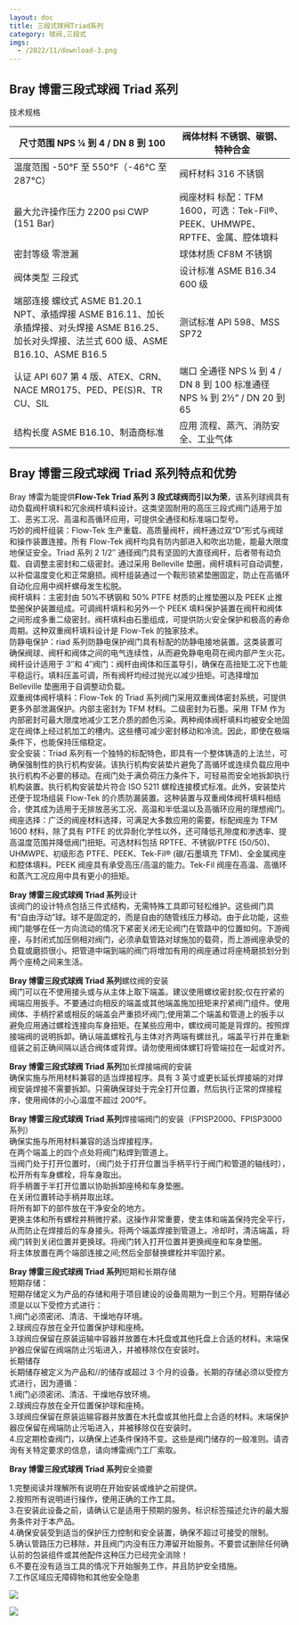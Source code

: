 ```yaml
---
layout: doc
title: 三段式球阀Triad系列
category: 球阀,三段式
imgs:
  - /2022/11/download-3.png
---
```


## Bray 博雷三段式球阀 Triad 系列

技术规格

| 尺寸范围 NPS ¼ 到 4 / DN 8 到 100                                                                                                                | 阀体材料 不锈钢、碳钢、特种合金                                               |
| ------------------------------------------------------------------------------------------------------------------------------------------------ | ----------------------------------------------------------------------------- |
| 温度范围 \-50°F 至 550°F（-46°C 至 287°C）                                                                                                       | 阀杆材料 316 不锈钢                                                           |
| 最大允许操作压力 2200 psi CWP (151 Bar)                                                                                                          | 阀座材料 标配：TFM 1600，可选：Tek-Fil®、PEEK、UHMWPE、RPTFE、金属、腔体填料 |
| 密封等级 零泄漏                                                                                                                                  | 球体材质 CF8M 不锈钢                                                          |
| 阀体类型 三段式                                                                                                                                  | 设计标准 ASME B16.34 600 级                                                   |
| 端部连接 螺纹式 ASME B1.20.1 NPT、承插焊接 ASME B16.11、加长承插焊接、对头焊接 ASME B16.25、加长对头焊接、法兰式 600 级、ASME B16.10、ASME B16.5 | 测试标准 API 598、MSS SP72                                                    |
| 认证 API 607 第 4 版、ATEX、CRN、NACE MR0175、PED、PE(S)R、TR CU、SIL                                                                            | 端口 全通径 NPS ¼ 到 4 / DN 8 到 100 标准通径 NPS ¾ 到 2½” / DN 20 到 65      |
| 结构长度 ASME B16.10、制造商标准                                                                                                                 | 应用 流程、蒸汽、消防安全、工业气体                                           |

## **Bray 博雷三段式球阀 Triad 系列**特点和优势

Bray 博雷为能提供**Flow-Tek Triad 系列 3 段式球阀而引以为荣**，该系列球阀具有动负载阀杆填料和冗余阀杆填料设计。这类坚固耐用的高压三段式阀门适用于加工、恶劣工况、高温和高循环应用，可提供全通径和标准端口型号。  
巧妙的阀杆组装：Flow-Tek 生产重载、高质量阀杆，阀杆通过双“D”形式与阀球和操作装置连接。所有 Flow-Tek 阀杆均具有防内部进入和吹出功能，能最大限度地保证安全。Triad 系列 2 1/2″ 通径阀门具有坚固的大直径阀杆，后者带有动负载、自调整主密封和二级密封。通过采用 Belleville 垫圈，阀杆填料可自动调整，以补偿温度变化和正常磨损。阀杆组装通过一个鞍形锁紧垫圈固定，防止在高循环自动化应用中阀杆螺母发生松脱。  
阀杆填料：主密封由 50%不锈钢和 50% PTFE 材质的止推垫圈以及 PEEK 止推垫圈保护装置组成。可调阀杆填料和另外一个 PEEK 填料保护装置在阀杆和阀体之间形成多重二级密封。阀杆填料由石墨组成，可提供防火安全保护和极高的寿命周期。这种双重阀杆填料设计是 Flow-Tek 的独家技术。  
防静电保护：riad 系列防静电保护阀门具有标配的防静电接地装置。这类装置可确保阀球、阀杆和阀体之间的电气连续性，从而避免静电电荷在阀内部产生火花。  
阀杆设计适用于 3″和 4″阀门：阀杆由阀体和压盖导引，确保在高扭矩工况下也能平稳运行。填料压盖可调，所有阀杆均经过抛光以减少扭矩。可选择增加 Belleville 垫圈用于自调整动负载。  
双重阀体阀杆填料：Flow-Tek 的 Triad 系列阀门采用双重阀体密封系统，可提供更多外部泄漏保护。内部主密封为 TFM 材料。二级密封为石墨。采用 TFM 作为内部密封可最大限度地减少工艺介质的颜色污染。两种阀体阀杆填料均被安全地固定在阀体上经过机加工的槽内。这些槽可减少密封移动和冷流。因此，即使在极端条件下，也能保持压缩稳定。  
安全安装：Triad 系列有一个独特的标配特色，即具有一个整体铸造的上法兰，可确保强制性的执行机构安装。该执行机构安装垫片避免了高循环或连续负载应用中执行机构不必要的移动。在阀门处于满负荷压力条件下，可轻易而安全地拆卸执行机构装置。执行机构安装垫片符合 ISO 5211 螺栓连接模式标准。此外，安装垫片还便于现场组装 Flow-Tek 的介质防漏装置。这种装置与双重阀体阀杆填料相结合，使其成为适用于无排放恶劣工况、高温和半低温以及高循环应用的理想阀门。  
阀座选择：广泛的阀座材料选择，可满足大多数应用的需要。标配阀座为 TFM 1600 材料，除了具有 PTFE 的优异耐化学性以外，还可降低孔隙度和渗透率、提高温度范围并降低阀门扭矩。可选材料包括 RPTFE、不锈钢/PTFE (50/50)、UHMWPE、初级形态 PTFE、PEEK、Tek-Fil® (碳/石墨填充 TFM)、全金属阀座和腔体填料。PEEK 阀座具有承受高压/高温的能力。Tek-Fil 阀座在高温、高循环和蒸汽工况应用中具有更小的扭矩。

**Bray 博雷三段式球阀 Triad 系列**设计  
该阀门的设计特点包括三件式结构，无需特殊工具即可轻松维护。这些阀门具有“自由浮动”球。球不是固定的，而是自由的随管线压力移动。由于此功能，这些阀门能够在任一方向流动的情况下紧密关闭无论阀门在管路中的位置如何。下游阀座，与封闭式加压侧相对阀门，必须承载管路对球施加的载荷，而上游阀座承受的负载或磨损很小。把管道中端到端的阀门将增加有用的阀座通过将座椅磨损划分到两个座椅之间来生活。

**Bray 博雷三段式球阀 Triad 系列**螺纹阀的安装  
阀门可以在不使用接头或与从主体上取下端盖。建议使用螺纹密封胶;仅在拧紧的阀端应用扳手。不要通过向相反的端盖或其他端盖施加扭矩来拧紧阀门组件。使用阀体、手柄拧紧或相反的端盖会严重损坏阀门;使用第二个端盖和管道上的扳手以避免应用通过螺栓连接向车身扭矩。在某些应用中，螺纹阀可能是背焊的。按照焊接端阀的说明拆卸。确认端盖螺栓孔与主体对齐两端有螺丝孔，端盖平行并在重新组装之前正确间隔以适合阀体或背焊。请勿使用阀体螺钉将管端拉在一起或对齐。

**Bray 博雷三段式球阀 Triad 系列**加长焊接端阀的安装  
确保实施与所用材料兼容的适当焊接程序。具有 3 英寸或更长延长焊接端的对焊阀安装焊接不需要拆卸。只需确保球处于完全打开位置，然后执行正常的焊接程序，使用阀体的小心温度不超过 200°F。

**Bray 博雷三段式球阀 Triad 系列**焊接端阀门的安装（FPISP2000、FPISP3000 系列）  
确保实施与所用材料兼容的适当焊接程序。  
在两个端盖上的四个点处将阀门粘焊到管道上。  
当阀门处于打开位置时，（阀门处于打开位置当手柄平行于阀门和管道的轴线时），松开所有车身螺栓，将车身取出。  
将手柄置于半打开位置以协助拆卸座椅和车身垫圈。  
在关闭位置转动手柄并取出球。  
将所有卸下的部件放在干净安全的地方。  
更换主体和所有螺栓并稍微拧紧。这操作非常重要，使主体和端盖保持完全平行，从而防止在焊接后的车身接头。将两个端盖焊接到管道上。冷却时，清洁端盖，将阀门转到关闭位置并更换球。将阀门转入打开位置并更换阀座和车身垫圈。  
将主体放置在两个端部连接之间;然后全部替换螺栓并牢固拧紧。

**Bray 博雷三段式球阀 Triad 系列**短期和长期存储  
短期存储：  
短期存储定义为产品的存储和用于项目建设的设备周期为一到三个月。短期存储必须是以以下受控方式进行：  
1.阀门必须密闭、清洁、干燥地存环境。  
2.球阀应存放在全开位置保护球和座椅。  
3.球阀应保留在原装运输中容器并放置在木托盘或其他托盘上合适的材料。末端保护器应保留在阀端防止污垢进入，并被移除仅在安装时。  
长期储存  
长期储存被定义为产品和//的储存或超过 3 个月的设备。长期的存储必须以受控方式进行，因为遵循：  
1.阀门必须密闭、清洁、干燥地存放环境。  
2.球阀应存放在全开位置保护球和座椅。  
3.球阀应保留在原装运输容器并放置在木托盘或其他托盘上合适的材料。末端保护器应保留在阀端防止污垢进入，并被移除仅在安装时。  
4.应定期检查阀门，以确保上述条件保持不变。这些是阀门储存的一般准则。请咨询有关特定要求的信息，请向博雷阀门工厂索取。

**Bray 博雷三段式球阀 Triad 系列**安全摘要

1.完整阅读并理解所有说明在开始安装或维护之前提供。  
2.按照所有说明进行操作，使用正确的工作工具。  
3.在安装此设备之前，请确认它是适用于预期的服务。标识标签描述允许的最大服务条件对于本产品。  
4.确保安装受到适当的保护压力控制和安全装置，确保不超过可接受的限制。  
5.确认管路压力已移除，并且阀门内没有压力滞留开始服务。不要尝试删除任何确认前的包装组件或其他配件这种压力已经完全消除！  
6.不要在没有适当工具的情况下开始服务工作，并且防护安全措施。  
7.工作区域应无障碍物和其他安全隐患

![](/2022/11/%E6%88%AA%E5%B1%8F2022-11-04-%E4%B8%8B%E5%8D%883.20.01-1024x509.png)

![](/2022/11/%E6%88%AA%E5%B1%8F2022-11-04-%E4%B8%8B%E5%8D%883.20.11-1024x701.png)
